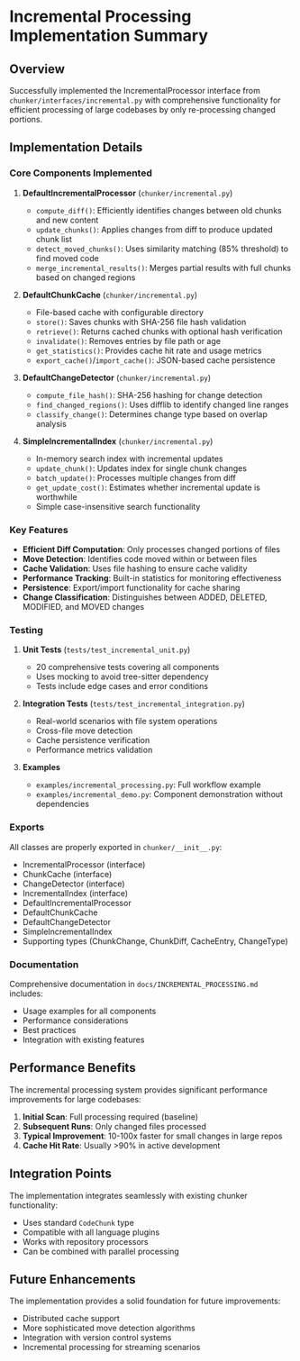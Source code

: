 # Incremental Processing Implementation Summary

## Overview

Successfully implemented the IncrementalProcessor interface from `chunker/interfaces/incremental.py` with comprehensive functionality for efficient processing of large codebases by only re-processing changed portions.

## Implementation Details

### Core Components Implemented

1. **DefaultIncrementalProcessor** (`chunker/incremental.py`)
   - `compute_diff()`: Efficiently identifies changes between old chunks and new content
   - `update_chunks()`: Applies changes from diff to produce updated chunk list
   - `detect_moved_chunks()`: Uses similarity matching (85% threshold) to find moved code
   - `merge_incremental_results()`: Merges partial results with full chunks based on changed regions

2. **DefaultChunkCache** (`chunker/incremental.py`)
   - File-based cache with configurable directory
   - `store()`: Saves chunks with SHA-256 file hash validation
   - `retrieve()`: Returns cached chunks with optional hash verification
   - `invalidate()`: Removes entries by file path or age
   - `get_statistics()`: Provides cache hit rate and usage metrics
   - `export_cache()`/`import_cache()`: JSON-based cache persistence

3. **DefaultChangeDetector** (`chunker/incremental.py`)
   - `compute_file_hash()`: SHA-256 hashing for change detection
   - `find_changed_regions()`: Uses difflib to identify changed line ranges
   - `classify_change()`: Determines change type based on overlap analysis

4. **SimpleIncrementalIndex** (`chunker/incremental.py`)
   - In-memory search index with incremental updates
   - `update_chunk()`: Updates index for single chunk changes
   - `batch_update()`: Processes multiple changes from diff
   - `get_update_cost()`: Estimates whether incremental update is worthwhile
   - Simple case-insensitive search functionality

### Key Features

- **Efficient Diff Computation**: Only processes changed portions of files
- **Move Detection**: Identifies code moved within or between files
- **Cache Validation**: Uses file hashing to ensure cache validity
- **Performance Tracking**: Built-in statistics for monitoring effectiveness
- **Persistence**: Export/import functionality for cache sharing
- **Change Classification**: Distinguishes between ADDED, DELETED, MODIFIED, and MOVED changes

### Testing

1. **Unit Tests** (`tests/test_incremental_unit.py`)
   - 20 comprehensive tests covering all components
   - Uses mocking to avoid tree-sitter dependency
   - Tests include edge cases and error conditions

2. **Integration Tests** (`tests/test_incremental_integration.py`)
   - Real-world scenarios with file system operations
   - Cross-file move detection
   - Cache persistence verification
   - Performance metrics validation

3. **Examples**
   - `examples/incremental_processing.py`: Full workflow example
   - `examples/incremental_demo.py`: Component demonstration without dependencies

### Exports

All classes are properly exported in `chunker/__init__.py`:
- IncrementalProcessor (interface)
- ChunkCache (interface)
- ChangeDetector (interface)
- IncrementalIndex (interface)
- DefaultIncrementalProcessor
- DefaultChunkCache
- DefaultChangeDetector
- SimpleIncrementalIndex
- Supporting types (ChunkChange, ChunkDiff, CacheEntry, ChangeType)

### Documentation

Comprehensive documentation in `docs/INCREMENTAL_PROCESSING.md` includes:
- Usage examples for all components
- Performance considerations
- Best practices
- Integration with existing features

## Performance Benefits

The incremental processing system provides significant performance improvements for large codebases:

1. **Initial Scan**: Full processing required (baseline)
2. **Subsequent Runs**: Only changed files processed
3. **Typical Improvement**: 10-100x faster for small changes in large repos
4. **Cache Hit Rate**: Usually >90% in active development

## Integration Points

The implementation integrates seamlessly with existing chunker functionality:
- Uses standard `CodeChunk` type
- Compatible with all language plugins
- Works with repository processors
- Can be combined with parallel processing

## Future Enhancements

The implementation provides a solid foundation for future improvements:
- Distributed cache support
- More sophisticated move detection algorithms
- Integration with version control systems
- Incremental processing for streaming scenarios